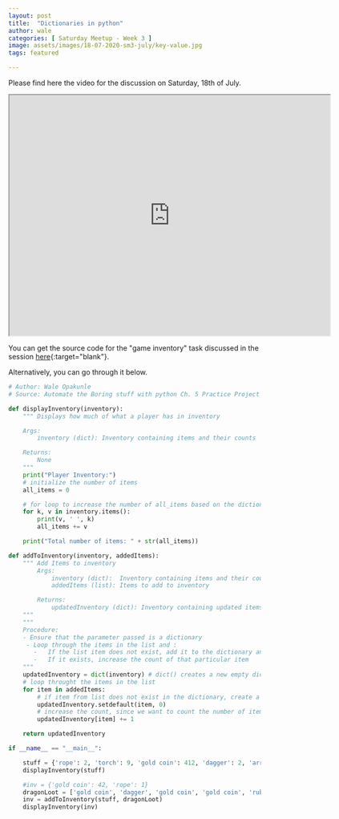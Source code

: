 ```yaml
---
layout: post
title:  "Dictionaries in python"
author: wale
categories: [ Saturday Meetup - Week 3 ]
image: assets/images/18-07-2020-sm3-july/key-value.jpg
tags: featured

---
```


Please find here the video for the discussion on Saturday, 18th of July.

<iframe src="https://drive.google.com/file/d/1Qz_-06E0mN0mqs8ji6Gn-rq7goZL9PyB/preview" width="640" height="480"></iframe>

You can get the source code for the "game inventory" task discussed in the session [here](/assets/code/saturday-meetup3-july/game-inventory.py){:target="blank"}.

Alternatively, you can go through it below.

``` python
# Author: Wale Opakunle
# Source: Automate the Boring stuff with python Ch. 5 Practice Project

def displayInventory(inventory):
    """ Displays how much of what a player has in inventory

    Args:
        inventory (dict): Inventory containing items and their counts

    Returns:
        None
    """
    print("Player Inventory:")
    # initialize the number of items
    all_items = 0

    # for loop to increase the number of all_items based on the dictionary values
    for k, v in inventory.items():
        print(v, ' ', k)
        all_items += v

    print("Total number of items: " + str(all_items))

def addToInventory(inventory, addedItems):
    """ Add Items to inventory
        Args:
            inventory (dict):  Inventory containing items and their counts
            addedItems (list): Items to add to inventory

        Returns:
            updatedInventory (dict): Inventory containing updated items and their counts
    """
    """
    Procedure:
    - Ensure that the parameter passed is a dictionary
     - Loop through the items in the list and :
       -   If the list item does not exist, add it to the dictionary and attach a value of 0 to it
       -   If it exists, increase the count of that particular item
    """
    updatedInventory = dict(inventory) # dict() creates a new empty dictionary with appropriate mapping
    # loop throught the items in the list
    for item in addedItems:
        # if item from list does not exist in the dictionary, create a key for it and assign a default value of 0 to it.
        updatedInventory.setdefault(item, 0)
        # increase the count, since we want to count the number of items in inventory.
        updatedInventory[item] += 1

    return updatedInventory

if __name__ == "__main__":

    stuff = {'rope': 2, 'torch': 9, 'gold coin': 412, 'dagger': 2, 'arrow': 22}
    displayInventory(stuff)

    #inv = {'gold coin': 42, 'rope': 1}
    dragonLoot = ['gold coin', 'dagger', 'gold coin', 'gold coin', 'ruby', 'emerald']
    inv = addToInventory(stuff, dragonLoot)
    displayInventory(inv)

```
